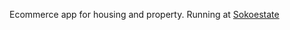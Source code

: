 Ecommerce app for housing and property.
Running at <a href="sokoestate.herokuapp.com">Sokoestate</a>
